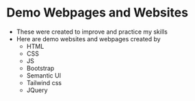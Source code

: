 # Demo Webpages and Websites
* These were created to improve and practice my skills
* Here are demo websites and webpages created by 
  * HTML 
  * CSS 
  * JS
  * Bootstrap
  * Semantic UI
  * Tailwind css
  * JQuery
